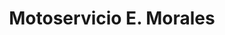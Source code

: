 ---
title: "Motoservicio E. Morales"
url: /zona-19-ciudad-de-guatemala/motoservicio-e-morales/
shop: Motorrad
---